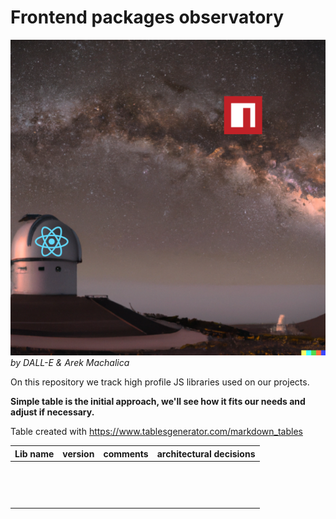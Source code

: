# Frontend packages observatory

![Logo](Frontend%20packages%20observatory.png)
*by DALL-E & Arek Machalica*

On this repository we track high profile JS libraries used on our projects.

**Simple table is the initial approach, we'll see how it fits our needs and adjust if necessary.**

Table created with https://www.tablesgenerator.com/markdown_tables

| Lib name | version | comments | architectural decisions |
|----------|---------|----------|-------------------------|
|          |         |          |                         |
|          |         |          |                         |
|          |         |          |                         |
|          |         |          |                         |
|          |         |          |                         |
|          |         |          |                         |
|          |         |          |                         |
|          |         |          |                         |
|          |         |          |                         |
|          |         |          |                         |
|          |         |          |                         |
|          |         |          |                         |
|          |         |          |                         |
|          |         |          |                         |
